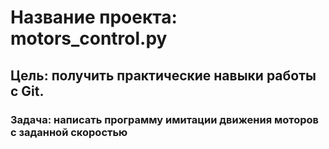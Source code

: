 # Название проекта: motors_control.py
## Цель: получить практические навыки работы с Git. 
### Задача: написать программу имитации движения моторов с заданной скоростью
